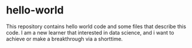 # hello-world
This repository contains hello world code and some files that describe this code.
I am a new learner that interested in data science, and i want to achieve or make a breakthrough via a shorttime.
